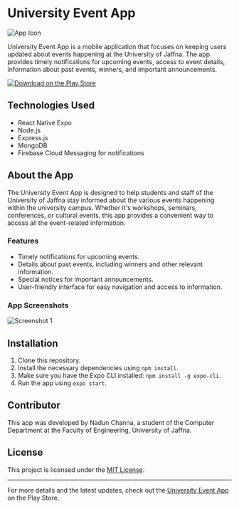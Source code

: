 # University Event App

![App Icon](https://raw.githubusercontent.com/nadunchanna98/Event-App/main/assets/108536998/e13145d6-cb59-402d-8e87-58a0bb66c313)

University Event App is a mobile application that focuses on keeping users updated about events happening at the University of Jaffna. The app provides timely notifications for upcoming events, access to event details, information about past events, winners, and important announcements.

[![Download on the Play Store](https://raw.githubusercontent.com/wiki/enricodeleo/react-native-react-navigation-v5-demo/download.png)](https://bit.ly/3BNszZU)

## Technologies Used

- React Native Expo
- Node.js
- Express.js
- MongoDB
- Firebase Cloud Messaging for notifications

## About the App

The University Event App is designed to help students and staff of the University of Jaffna stay informed about the various events happening within the university campus. Whether it's workshops, seminars, conferences, or cultural events, this app provides a convenient way to access all the event-related information.

### Features

- Timely notifications for upcoming events.
- Details about past events, including winners and other relevant information.
- Special notices for important announcements.
- User-friendly interface for easy navigation and access to information.

### App Screenshots

![Screenshot 1](https://github.com/nadunchanna98/Event-App/assets/108536998/fa4e1677-fe3f-4147-8988-8ceaa2462ea6)

## Installation

1. Clone this repository.
2. Install the necessary dependencies using `npm install`.
3. Make sure you have the Expo CLI installed: `npm install -g expo-cli`.
4. Run the app using `expo start`.

## Contributor

This app was developed by Nadun Channa, a student of the Computer Department at the Faculty of Engineering, University of Jaffna.

## License

This project is licensed under the [MIT License](LICENSE).

---

For more details and the latest updates, check out the [University Event App](https://bit.ly/3BNszZU) on the Play Store.
